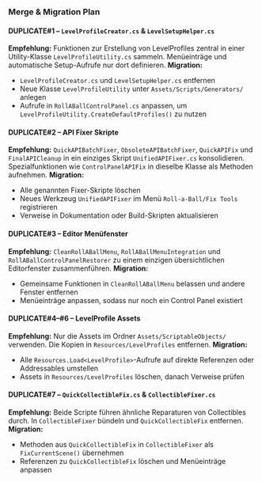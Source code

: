 ### Merge & Migration Plan

#### DUPLICATE#1 – `LevelProfileCreator.cs` & `LevelSetupHelper.cs`
**Empfehlung:**
Funktionen zur Erstellung von LevelProfiles zentral in einer Utility-Klasse `LevelProfileUtility.cs` sammeln. Menüeinträge und automatische Setup-Aufrufe nur dort definieren.
**Migration:**
* `LevelProfileCreator.cs` und `LevelSetupHelper.cs` entfernen
* Neue Klasse `LevelProfileUtility` unter `Assets/Scripts/Generators/` anlegen
* Aufrufe in `RollABallControlPanel.cs` anpassen, um `LevelProfileUtility.CreateDefaultProfiles()` zu nutzen

#### DUPLICATE#2 – API Fixer Skripte
**Empfehlung:**
`QuickAPIBatchFixer`, `ObsoleteAPIBatchFixer`, `QuickAPIFix` und `FinalAPICleanup` in ein einziges Skript `UnifiedAPIFixer.cs` konsolidieren. Spezialfunktionen wie `ControlPanelAPIFix` in dieselbe Klasse als Methoden aufnehmen.
**Migration:**
* Alle genannten Fixer-Skripte löschen
* Neues Werkzeug `UnifiedAPIFixer` im Menü `Roll-a-Ball/Fix Tools` registrieren
* Verweise in Dokumentation oder Build-Skripten aktualisieren

#### DUPLICATE#3 – Editor Menüfenster
**Empfehlung:**
`CleanRollABallMenu`, `RollABallMenuIntegration` und `RollABallControlPanelRestorer` zu einem einzigen übersichtlichen Editorfenster zusammenführen.
**Migration:**
* Gemeinsame Funktionen in `CleanRollABallMenu` belassen und andere Fenster entfernen
* Menüeinträge anpassen, sodass nur noch ein Control Panel existiert

#### DUPLICATE#4–#6 – LevelProfile Assets
**Empfehlung:**
Nur die Assets im Ordner `Assets/ScriptableObjects/` verwenden. Die Kopien in `Resources/LevelProfiles` entfernen.
**Migration:**
* Alle `Resources.Load<LevelProfile>`-Aufrufe auf direkte Referenzen oder Addressables umstellen
* Assets in `Resources/LevelProfiles` löschen, danach Verweise prüfen

#### DUPLICATE#7 – `QuickCollectibleFix.cs` & `CollectibleFixer.cs`
**Empfehlung:**
Beide Scripte führen ähnliche Reparaturen von Collectibles durch. In `CollectibleFixer` bündeln und `QuickCollectibleFix` entfernen.
**Migration:**
* Methoden aus `QuickCollectibleFix` in `CollectibleFixer` als `FixCurrentScene()` übernehmen
* Referenzen zu `QuickCollectibleFix` löschen und Menüeinträge anpassen
